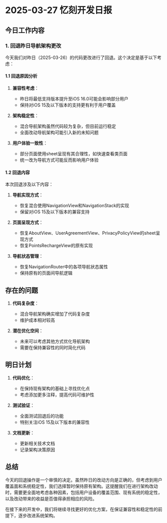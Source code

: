 # 2025-03-27 忆刻开发日报

## 今日工作内容

### 1. 回退昨日导航架构更改

今天我们对昨日（2025-03-26）的代码更改进行了回退。这个决定是基于以下考虑：

#### 1.1 回退原因分析

1. **兼容性考虑**：
   - 昨日将最低支持版本提升至iOS 16.0可能会影响部分用户
   - 保持对iOS 15及以下版本的支持更有利于用户覆盖

2. **架构稳定性**：
   - 混合导航架构虽然代码较为复杂，但目前运行稳定
   - 全面改动导航架构可能引入新的未知问题

3. **用户体验一致性**：
   - 部分页面使用sheet呈现有其合理性，如快速查看类页面
   - 统一改为导航方式可能反而影响用户体验

#### 1.2 回退内容

本次回退涉及以下内容：

1. **导航实现方式**：
   - 恢复混合使用NavigationView和NavigationStack的实现
   - 保留对iOS 15及以下版本的兼容支持

2. **页面呈现方式**：
   - 恢复AboutView、UserAgreementView、PrivacyPolicyView的sheet呈现方式
   - 恢复PointsRechargeView的原有实现

3. **导航状态管理**：
   - 恢复NavigationRouter中的各项导航状态属性
   - 保持原有的页面间导航逻辑

## 存在的问题

1. **代码复杂度**：
   - 混合导航架构确实增加了代码复杂度
   - 维护成本相对较高

2. **潜在优化空间**：
   - 未来可以考虑其他方式优化导航架构
   - 需要在保持兼容性的同时简化代码

## 明日计划

1. **代码优化**：
   - 在保持现有架构的基础上寻找优化点
   - 考虑添加更多注释，提高代码可维护性

2. **测试验证**：
   - 全面测试回退后的功能
   - 特别关注iOS 15及以下版本的兼容性

3. **文档更新**：
   - 更新相关技术文档
   - 记录架构决策原因

## 总结

今天的回退操作是一个审慎的决定。虽然昨日的改动方向是正确的，但考虑到用户覆盖面和系统稳定性，我们选择暂时保持原有架构。这提醒我们在进行架构改动时，需要更全面地考虑各种因素，包括用户设备的覆盖范围、现有系统的稳定性，以及改动带来的收益是否值得承担相应的风险。

在接下来的开发中，我们将继续寻找更好的优化方案，在保证兼容性和稳定性的前提下，逐步改进系统架构。 